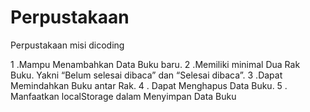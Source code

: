 # Perpustakaan
Perpustakaan
misi dicoding

1 .Mampu Menambahkan Data Buku baru.
2 .Memiliki minimal Dua Rak Buku. Yakni “Belum selesai dibaca” dan “Selesai dibaca”.
3 .Dapat Memindahkan Buku antar Rak.
4 . Dapat Menghapus Data Buku.
5 . Manfaatkan localStorage dalam Menyimpan Data Buku


